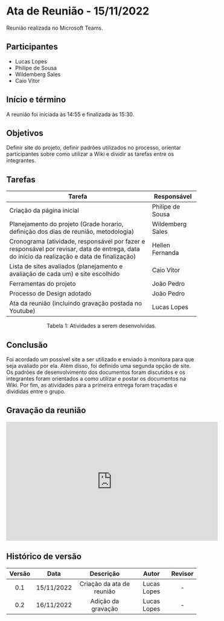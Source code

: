 # Ata de Reunião - 15/11/2022

Reunião realizada no Microsoft Teams.

## Participantes
- Lucas Lopes
- Philipe de Sousa
- Wildemberg Sales
- Caio Vitor


## Início e término
A reunião foi iniciada às 14:55 e finalizada às 15:30.


## Objetivos
Definir site do projeto, definir padrões utilizados no processo, orientar participantes sobre como utilizar a Wiki e dividir as tarefas entre os integrantes.


## Tarefas
| Tarefa | Responsável |
| ---- | ---- |
| Criação da página inicial | Philipe de Sousa
| Planejamento do projeto (Grade horario, definição dos dias de reunião, metodologia) | Wildemberg Sales
| Cronograma (atividade, responsável por fazer e responsável por revisar, data de entrega, data do início da realização e data de finalização) | Hellen Fernanda
| Lista de sites avaliados (planejamento e avaliação de cada um) e site escolhido | Caio Vitor
| Ferramentas do projeto | João Pedro
| Processo de Design adotado | João Pedro
| Ata da reunião (incluindo gravação postada no Youtube) | Lucas Lopes
<figcaption align="center">Tabela 1: Atividades a serem desenvolvidas.</figcaption>


## Conclusão
Foi acordado um possível site a ser utilizado e enviado à monitora para que seja avaliado por ela. Além disso, foi definido uma segunda opção de site. Os padrões de desenvolvimento dos documentos foram discutidos e os integrantes foram orientados a como utilizar e postar os documentos na Wiki. Por fim, as atividades para a primeira entrega foram traçadas e divididas entre o grupo.


## Gravação da reunião
<iframe text-align="center" width="560" height="315" src="https://www.youtube.com/embed/Li4bnx633rA?start=3" title="YouTube video player" frameborder="0" allow="accelerometer; autoplay; clipboard-write; encrypted-media; gyroscope; picture-in-picture" allowfullscreen></iframe>

## Histórico de versão
| Versão | Data | Descrição | Autor | Revisor |
| :----: | :--: | :-------: | :---: | :-----: |
| 0.1 | 15/11/2022 | Criação da ata de reunião | Lucas Lopes | - |
| 0.2 | 16/11/2022 | Adição da gravação | Lucas Lopes | - |